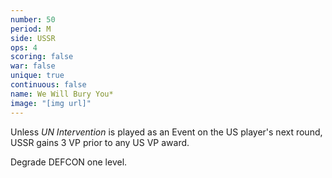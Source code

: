 ```yaml
---
number: 50
period: M
side: USSR
ops: 4
scoring: false
war: false
unique: true
continuous: false
name: We Will Bury You*
image: "[img url]"
---
```

Unless *UN Intervention* is played as an Event on the US player's next round, USSR gains 3 VP prior to any US VP award.

Degrade DEFCON one level.
